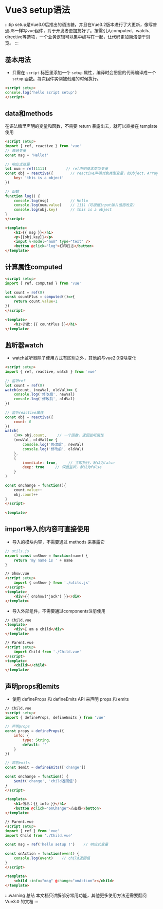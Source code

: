 # Vue3 setup语法

:::tip
setup是Vue3.0后推出的语法糖，并且在Vue3.2版本进行了大更新，像写普通JS一样写vue组件，对于开发者更加友好了。按需引入computed、watch、directive等选项，一个业务逻辑可以集中编写在一起，让代码更加简洁便于浏览。
:::

## 基本用法
- 只需在 `script` 标签里添加一个 `setup` 属性，编译时会把里的代码编译成一个 `setup` 函数。每次组件实例被创建的时候执行。
```html
<script setup>
console.log('hello script setup')
</script>
```

## data和methods
在语法糖里声明的变量和函数，不需要 return 暴露出去，就可以直接在 template 使用
```html
<script setup>
import { ref, reactive } from 'vue'    
// 普通变量
const msg = 'Hello!'
 
// 响应式变量
let num = ref(1111)         // ref声明基本类型变量
const obj = reactive({        // reactive声明对象类型变量，如Object、Array、Date...
    key: 'this is a object'
})
 
// 函数
function log() {
    console.log(msg)          // Hello
    console.log(num.value)    // 1111（可根据input输入值而改变）
    console.log(obj.key)      // this is a object
}
</script>
 
<template>
    <h1>{{ msg }}</h1>
    <p>{{obj.key}}</p>
    <input v-model="num" type="text" />
    <button @click="log">打印日志</button>
</template>
```

## 计算属性computed
```html
<script setup>
import { ref, computed } from 'vue'
 
let count = ref(0)
const countPlus = computed(()=>{
    return count.value+1
})
</script>
 
<template>
    <h1>计数：{{ countPlus }}</h1>
</template>
```

## 监听器watch
- watch监听器除了使用方式有区别之外，其他的与vue2.0没啥变化

```html
<script setup>
import { ref, reactive, watch } from 'vue'
 
// 监听ref
let count = ref(0)
watch(count, (newVal, oldVal)=> {
    console.log('修改后', newVal)
    console.log('修改前', oldVal)
})
 
// 监听reactive属性
const obj = reactive({
    count: 0
})
watch(
    ()=> obj.count,     // 一个函数，返回监听属性
    (newVal, oldVal)=> {
        console.log('修改后', newVal)
        console.log('修改前', oldVal)
    },
    {
        immediate: true,     // 立即执行，默认为false
        deep: true     // 深度监听，默认为false
    }
)
 
const onChange = function(){
    count.value++
    obj.count++
}
</script>
 
<template>
```

## import导入的内容可直接使用
- 导入的模块内容，不需要通过 methods 来暴露它
```js
// utils.js 
export const onShow = function(name) {
    return 'my name is ' + name
}
```
```html
// Show.vue
<script setup>
    import { onShow } from './utils.js'
</script>
<template>
    <div>{{ onShow('jack') }}</div>
</template>
```

- 导入外部组件，不需要通过components注册使用
```html
// Child.vue
<template>
    <div>I am a child</div>
</template>
```

```html
// Parent.vue
<script setup>
    import Child from './Child.vue'
</script>
<template>
    <child></child>
</template>
```

## 声明props和emits
- 使用 defineProps 和 defineEmits API 来声明 props 和 emits
```html
// Child.vue
<script setup>
import { defineProps, defineEmits } from 'vue'
 
// 声明props
const props = defineProps({
    info: {
        type: String,
        default: ''
    }
})
 
// 声明emits
const $emit = defineEmits(['change'])
 
const onChange = function() {
    $emit('change', 'child返回值')
}
</script>
 
<template>
    <h1>信息：{{ info }}</h1>
    <button @click="onChange">点击我</button>
</template>
```

```html
// Parent.vue
<script setup>
import { ref } from 'vue'
import Child from './Child.vue'
 
const msg = ref('hello setup !')    // 响应式变量
 
const onAction = function(event) {
    console.log(event)    // child返回值
}
</script>
 
<template>
    <child :info="msg" @change="onAction"></child>
</template>
```

:::warning 总结
本文档只讲解部分常用功能，其他更多使用方法还需要翻阅 Vue3.0 的文档
:::